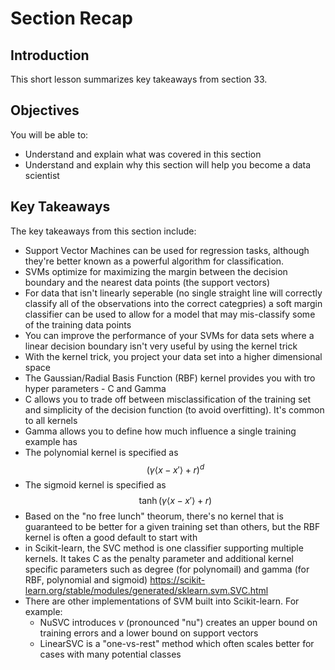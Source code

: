 
# Section Recap

## Introduction

This short lesson summarizes key takeaways from section 33.

## Objectives
You will be able to:
* Understand and explain what was covered in this section
* Understand and explain why this section will help you become a data scientist

## Key Takeaways

The key takeaways from this section include:
* Support Vector Machines can be used for regression tasks, although they're better known as a powerful algorithm for classification.
* SVMs optimize for maximizing the margin between the decision boundary and the nearest data points (the support vectors)
* For data that isn't linearly seperable (no single straight line will correctly classify all of the observations into the correct categpries) a soft margin classifier can be used to allow for a model that may mis-classify some of the training data points
* You can improve the performance of your SVMs for data sets where a linear decision boundary isn't very useful by using the kernel trick
* With the kernel trick, you project your data set into a higher dimensional space 
* The Gaussian/Radial Basis Function (RBF) kernel provides you with tro hyper parameters - C and Gamma
* C allows you to trade off between misclassification of the training set and simplicity of the decision function (to avoid overfitting). It's common to all kernels
* Gamma allows you to define how much influence a single training example has
* The polynomial kernel is specified as $$(\gamma \langle  x -  x' \rangle+r)^d $$
* The sigmoid kernel is specified as $$\tanh ( \gamma\langle  x -  x' \rangle+r) $$
* Based on the "no free lunch" theorum, there's no kernel that is guaranteed to be better for a given training set than others, but the RBF kernel is often a good default to start with
* in Scikit-learn, the SVC method is one classifier supporting multiple kernels. It takes C as the penalty parameter and additional kernel specific parameters such as degree (for polynomail) and gamma (for RBF, polynomial and sigmoid) https://scikit-learn.org/stable/modules/generated/sklearn.svm.SVC.html
* There are other implementations of SVM built into Scikit-learn. For example:
    * NuSVC introduces $\nu$ (pronounced "nu") creates an upper bound on training errors and a lower bound on support vectors
    * LinearSVC is a "one-vs-rest" method which often scales better for cases with many potential classes 

